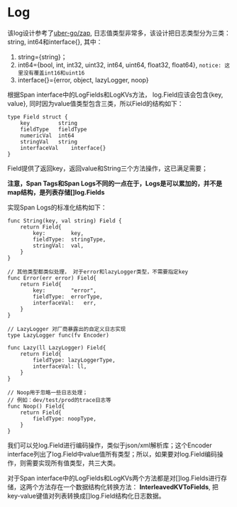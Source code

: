 # Log

该log设计参考了[uber-go/zap](https://github.com/uber-go/zap), 日志值类型非常多，该设计把日志类型分为三类：string, int64和interface{}, 其中：

1. string={string}；
2. int64={bool, int, int32, uint32, int64, uint64, float32, float64}, `notice: 这里没有覆盖int16和uint16`
3. interface{}={error, object, lazyLogger, noop}

根据Span interface中的LogFields和LogKVs方法， log.Field应该会包含{key, value}, 同时因为value值类型包含三类，所以Field的结构如下：

```shell
type Field struct {
	key			string
	fieldType  	fieldType
	numericVal 	int64
	stringVal 	string
	interfaceVal	interface{}
}
```

Field提供了返回key，返回value和String三个方法操作，这已满足需要；

**注意，Span Tags和Span Logs不同的一点在于，Logs是可以累加的，并不是map结构，是列表存储[]log.Fields**

实现Span Logs的标准化结构如下：

```shell
func String(key, val string) Field {
	return Field{
		key: 	 	key,
		fieldType:	stringType,
		stringVal:	val,  
	}
}

// 其他类型都类似处理， 对于error和lazyLogger类型，不需要指定key
func Error(err error) Field{
	return Field{
		key:		"error",
		fieldType:	errorType,
		interfaceVal:	err,
	}
}

// LazyLogger 对厂商暴露出的自定义日志实现
type LazyLogger func(fv Encoder)

func Lazy(ll LazyLogger) Field{
	return Field{
		fieldType: lazyLoggerType,
		interfaceVal: ll,
	}
}

// Noop用于忽略一些日志处理；
// 例如：dev/test/prod的trace日志等
func Noop() Field{
	return Field{
		fieldType: noopType,
	}
}
```

我们可以兑log.Field进行编码操作，类似于json/xml解析库；这个Encoder interface列出了log.Field中value值所有类型；所以，如果要对log.Field编码操作，则需要实现所有值类型，共三大类。


对于Span interface中的LogFields和LogKVs两个方法都是对[]log.Fields进行存储，这两个方法存在一个数据结构化转换方法： **InterleavedKVToFields**, 把key-value键值对列表转换成[]log.Field结构化日志数据。
